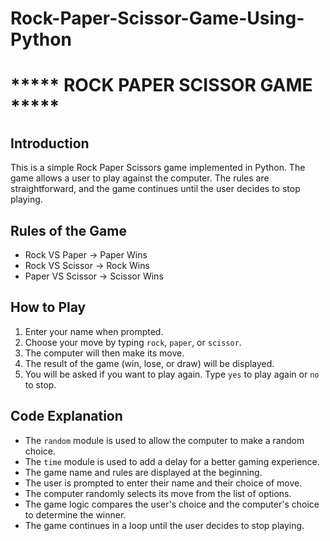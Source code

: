 # Rock-Paper-Scissor-Game-Using-Python
# ***** ROCK PAPER SCISSOR GAME *****

## Introduction
This is a simple Rock Paper Scissors game implemented in Python. The game allows a user to play against the computer. The rules are straightforward, and the game continues until the user decides to stop playing.

## Rules of the Game
- Rock VS Paper -> Paper Wins
- Rock VS Scissor -> Rock Wins
- Paper VS Scissor -> Scissor Wins

## How to Play
1. Enter your name when prompted.
2. Choose your move by typing `rock`, `paper`, or `scissor`.
3. The computer will then make its move.
4. The result of the game (win, lose, or draw) will be displayed.
5. You will be asked if you want to play again. Type `yes` to play again or `no` to stop.

## Code Explanation
- The `random` module is used to allow the computer to make a random choice.
- The `time` module is used to add a delay for a better gaming experience.
- The game name and rules are displayed at the beginning.
- The user is prompted to enter their name and their choice of move.
- The computer randomly selects its move from the list of options.
- The game logic compares the user's choice and the computer's choice to determine the winner.
- The game continues in a loop until the user decides to stop playing.
